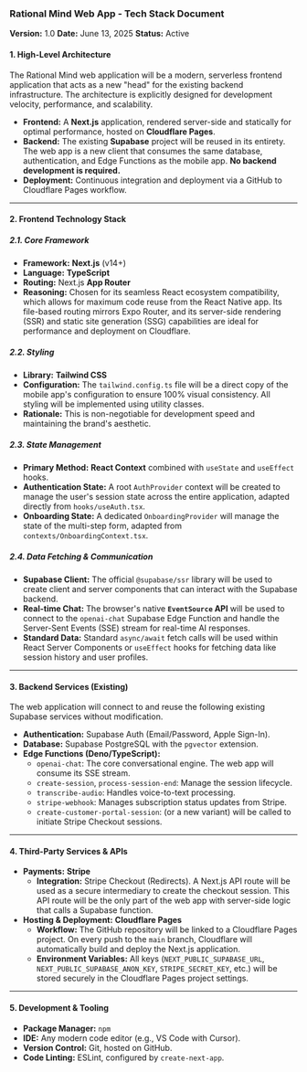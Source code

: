 ### **Rational Mind Web App - Tech Stack Document**

**Version:** 1.0
**Date:** June 13, 2025
**Status:** Active

#### **1. High-Level Architecture**

The Rational Mind web application will be a modern, serverless frontend application that acts as a new "head" for the existing backend infrastructure. The architecture is explicitly designed for development velocity, performance, and scalability.

  * **Frontend:** A **Next.js** application, rendered server-side and statically for optimal performance, hosted on **Cloudflare Pages**.
  * **Backend:** The existing **Supabase** project will be reused in its entirety. The web app is a new client that consumes the same database, authentication, and Edge Functions as the mobile app. **No backend development is required.**
  * **Deployment:** Continuous integration and deployment via a GitHub to Cloudflare Pages workflow.

-----

#### **2. Frontend Technology Stack**

##### **2.1. Core Framework**

  * **Framework:** **Next.js** (v14+)
  * **Language:** **TypeScript**
  * **Routing:** Next.js **App Router**
  * **Reasoning:** Chosen for its seamless React ecosystem compatibility, which allows for maximum code reuse from the React Native app. Its file-based routing mirrors Expo Router, and its server-side rendering (SSR) and static site generation (SSG) capabilities are ideal for performance and deployment on Cloudflare.

##### **2.2. Styling**

  * **Library:** **Tailwind CSS**
  * **Configuration:** The `tailwind.config.ts` file will be a direct copy of the mobile app's configuration to ensure 100% visual consistency. All styling will be implemented using utility classes.
  * **Rationale:** This is non-negotiable for development speed and maintaining the brand's aesthetic.

##### **2.3. State Management**

  * **Primary Method:** **React Context** combined with `useState` and `useEffect` hooks.
  * **Authentication State:** A root `AuthProvider` context will be created to manage the user's session state across the entire application, adapted directly from `hooks/useAuth.tsx`.
  * **Onboarding State:** A dedicated `OnboardingProvider` will manage the state of the multi-step form, adapted from `contexts/OnboardingContext.tsx`.

##### **2.4. Data Fetching & Communication**

  * **Supabase Client:** The official `@supabase/ssr` library will be used to create client and server components that can interact with the Supabase backend.
  * **Real-time Chat:** The browser's native **`EventSource` API** will be used to connect to the `openai-chat` Supabase Edge Function and handle the Server-Sent Events (SSE) stream for real-time AI responses.
  * **Standard Data:** Standard `async/await` fetch calls will be used within React Server Components or `useEffect` hooks for fetching data like session history and user profiles.

-----

#### **3. Backend Services (Existing)**

The web application will connect to and reuse the following existing Supabase services without modification.

  * **Authentication:** Supabase Auth (Email/Password, Apple Sign-In).
  * **Database:** Supabase PostgreSQL with the `pgvector` extension.
  * **Edge Functions (Deno/TypeScript):**
      * `openai-chat`: The core conversational engine. The web app will consume its SSE stream.
      * `create-session`, `process-session-end`: Manage the session lifecycle.
      * `transcribe-audio`: Handles voice-to-text processing.
      * `stripe-webhook`: Manages subscription status updates from Stripe.
      * `create-customer-portal-session`: (or a new variant) will be called to initiate Stripe Checkout sessions.

-----

#### **4. Third-Party Services & APIs**

  * **Payments:** **Stripe**
      * **Integration:** Stripe Checkout (Redirects). A Next.js API route will be used as a secure intermediary to create the checkout session. This API route will be the only part of the web app with server-side logic that calls a Supabase function.
  * **Hosting & Deployment:** **Cloudflare Pages**
      * **Workflow:** The GitHub repository will be linked to a Cloudflare Pages project. On every push to the `main` branch, Cloudflare will automatically build and deploy the Next.js application.
      * **Environment Variables:** All keys (`NEXT_PUBLIC_SUPABASE_URL`, `NEXT_PUBLIC_SUPABASE_ANON_KEY`, `STRIPE_SECRET_KEY`, etc.) will be stored securely in the Cloudflare Pages project settings.

-----

#### **5. Development & Tooling**

  * **Package Manager:** `npm`
  * **IDE:** Any modern code editor (e.g., VS Code with Cursor).
  * **Version Control:** Git, hosted on GitHub.
  * **Code Linting:** ESLint, configured by `create-next-app`.